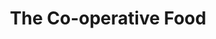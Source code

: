 ---
title: "The Co-operative Food"
url: /houghton-le-spring/the-co-operative-food-grangewood-court/
shop: supermarket
---